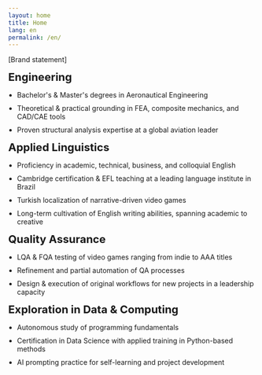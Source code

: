 ```yaml
---
layout: home
title: Home
lang: en
permalink: /en/
---
```


<p class="home">[Brand statement]</p>

<div class="home eng">
  <p style="font-weight: bold; font-size: 22px; margin-top: 10px; margin-bottom: 15px;">Engineering</p>
  <ul style="margin-top: 0; padding-left: 18px;">
    <li style="margin-bottom: 10px;">Bachelor's & Master's degrees in Aeronautical Engineering</li>
    <li style="margin-bottom: 10px;">Theoretical & practical grounding in FEA, composite mechanics, and CAD/CAE tools</li>
    <li style="margin-bottom: 10px;">Proven structural analysis expertise at a global aviation leader</li>
  </ul>
</div>

<div class="home lang">
  <p style="font-weight: bold; font-size: 22px; margin-top: 10px; margin-bottom: 15px;">Applied Linguistics</p>
  <ul style="margin-top: 0; padding-left: 18px;">
    <li style="margin-bottom: 10px;">Proficiency in academic, technical, business, and colloquial English</li>
    <li style="margin-bottom: 10px;">Cambridge certification & EFL teaching at a leading language institute in Brazil</li>
    <li style="margin-bottom: 10px;">Turkish localization of narrative-driven video games</li>
    <li style="margin-bottom: 10px;">Long-term cultivation of English writing abilities, spanning academic to creative</li>
  </ul>
</div>

<div class="home qa">
  <p style="font-weight: bold; font-size: 22px; margin-top: 10px; margin-bottom: 15px;">Quality Assurance</p>
  <ul style="margin-top: 0; padding-left: 18px;">
    <li style="margin-bottom: 10px;">LQA & FQA testing of video games ranging from indie to AAA titles</li>
    <li style="margin-bottom: 10px;">Refinement and partial automation of QA processes</li>
    <li style="margin-bottom: 10px;">Design & execution of original workflows for new projects in a leadership capacity</li>
  </ul>
</div>

<div class="home data">
  <p style="font-weight: bold; font-size: 22px; margin-top: 10px; margin-bottom: 15px;">Exploration in Data & Computing</p>
  <ul style="margin-top: 0; padding-left: 18px;">
    <li style="margin-bottom: 10px;">Autonomous study of programming fundamentals</li>
    <li style="margin-bottom: 10px;">Certification in Data Science with applied training in Python-based methods</li>
    <li style="margin-bottom: 10px;">AI prompting practice for self-learning and project development</li>
  </ul>
</div>
